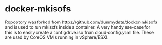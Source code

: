 # docker-mkisofs

Repository was forked from https://github.com/dummydata/docker-mkisofs and is used to run mkisofs inside a container. A very handy use-case for this is to easily create a configdrive.iso from cloud-config.yaml file. These are used by CoreOS VM's running in vSphere/ESXI.
